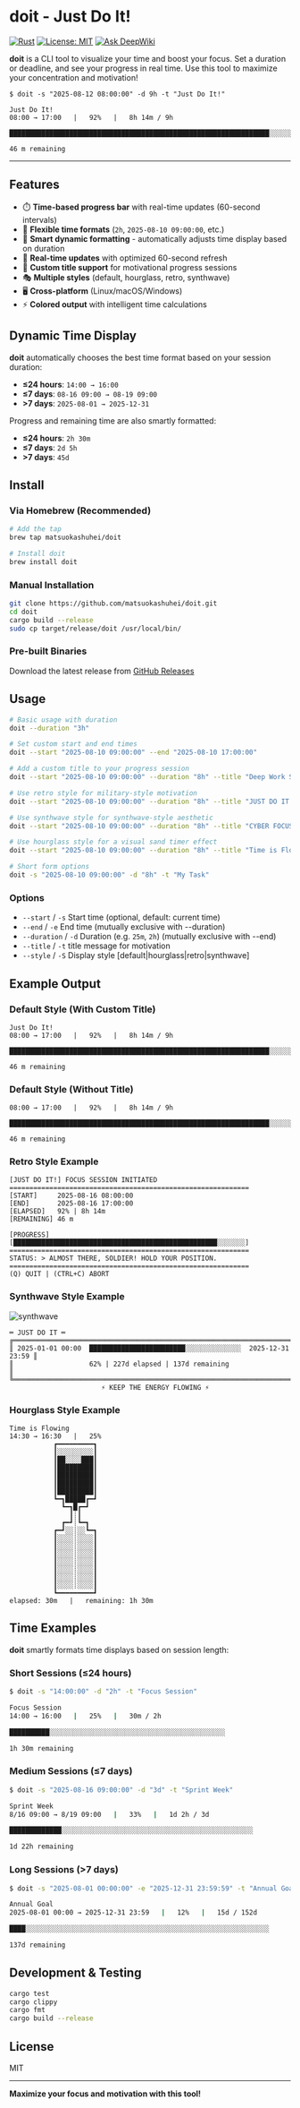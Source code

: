 # doit - Just Do It!

[![Rust](https://img.shields.io/badge/rust-1.70+-orange.svg)](https://www.rust-lang.org)
[![License: MIT](https://img.shields.io/badge/License-MIT-yellow.svg)](https://opensource.org/licenses/MIT)
[![Ask DeepWiki](https://deepwiki.com/badge.svg)](https://deepwiki.com/matsuokashuhei/doit-cli)

**doit** is a CLI tool to visualize your time and boost your focus.
Set a duration or deadline, and see your progress in real time.
Use this tool to maximize your concentration and motivation!

```
$ doit -s "2025-08-12 08:00:00" -d 9h -t "Just Do It!"

Just Do It!
08:00 → 17:00   |   92%   |   8h 14m / 9h

█████████████████████████████████████████████████████████████████░░░░░░

46 m remaining
```
---

## Features

- ⏱️ **Time-based progress bar** with real-time updates (60-second intervals)
- 🎯 **Flexible time formats** (`2h`, `2025-08-10 09:00:00`, etc.)
- 🎨 **Smart dynamic formatting** - automatically adjusts time display based on duration
- 🔄 **Real-time updates** with optimized 60-second refresh
- 📝 **Custom title support** for motivational progress sessions
- 🎭 **Multiple styles** (default, hourglass, retro, synthwave)
- 🖥️ **Cross-platform** (Linux/macOS/Windows)
- ⚡ **Colored output** with intelligent time calculations

## Dynamic Time Display

**doit** automatically chooses the best time format based on your session duration:

- **≤24 hours**: `14:00 → 16:00`
- **≤7 days**: `08-16 09:00 → 08-19 09:00`
- **>7 days**: `2025-08-01 → 2025-12-31`

Progress and remaining time are also smartly formatted:
- **≤24 hours**: `2h 30m`
- **≤7 days**: `2d 5h`
- **>7 days**: `45d`

## Install

### Via Homebrew (Recommended)

```bash
# Add the tap
brew tap matsuokashuhei/doit

# Install doit
brew install doit
```

### Manual Installation

```bash
git clone https://github.com/matsuokashuhei/doit.git
cd doit
cargo build --release
sudo cp target/release/doit /usr/local/bin/
```

### Pre-built Binaries

Download the latest release from [GitHub Releases](https://github.com/matsuokashuhei/doit/releases)

## Usage

```bash
# Basic usage with duration
doit --duration "3h"

# Set custom start and end times
doit --start "2025-08-10 09:00:00" --end "2025-08-10 17:00:00"

# Add a custom title to your progress session
doit --start "2025-08-10 09:00:00" --duration "8h" --title "Deep Work Session"

# Use retro style for military-style motivation
doit --start "2025-08-10 09:00:00" --duration "8h" --title "JUST DO IT!" --style retro

# Use synthwave style for synthwave-style aesthetic
doit --start "2025-08-10 09:00:00" --duration "8h" --title "CYBER FOCUS" --style synthwave

# Use hourglass style for a visual sand timer effect
doit --start "2025-08-10 09:00:00" --duration "8h" --title "Time is Flowing" --style hourglass

# Short form options
doit -s "2025-08-10 09:00:00" -d "8h" -t "My Task"
```

### Options

- `--start` / `-s` Start time (optional, default: current time)
- `--end` / `-e` End time (mutually exclusive with --duration)
- `--duration` / `-d` Duration (e.g. `25m`, `2h`) (mutually exclusive with --end)
- `--title` / `-t` title message for motivation
- `--style` / `-S` Display style [default|hourglass|retro|synthwave]

## Example Output

### Default Style (With Custom Title)

```
Just Do It!
08:00 → 17:00   |   92%   |   8h 14m / 9h

█████████████████████████████████████████████████████████████████░░░░░░

46 m remaining
```

### Default Style (Without Title)

```
08:00 → 17:00   |   92%   |   8h 14m / 9h

█████████████████████████████████████████████████████████████████░░░░░░

46 m remaining
```

### Retro Style Example

```
[JUST DO IT!] FOCUS SESSION INITIATED
============================================================
[START]     2025-08-16 08:00:00
[END]       2025-08-16 17:00:00
[ELAPSED]   92% | 8h 14m
[REMAINING] 46 m

[PROGRESS]
[███████████████████████████████████████████████████░░░░░░░]
============================================================
STATUS: > ALMOST THERE, SOLDIER! HOLD YOUR POSITION.
============================================================
(Q) QUIT | (CTRL+C) ABORT
```

### Synthwave Style Example

![synthwave](images/synthwave.png)

```
═ JUST DO IT ═
╔════════════════════════════════════════════════════════════════════════════╗
║ 2025-01-01 00:00  ████████████████████████░░░░░░░░░░░░░░  2025-12-31 23:59 ║
║                   62% | 227d elapsed | 137d remaining                     ║
╚════════════════════════════════════════════════════════════════════════════╝
                       ⚡ KEEP THE ENERGY FLOWING ⚡
```

### Hourglass Style Example

```
Time is Flowing
14:30 → 16:30   |   25%
           ┏━━━━━━━━━┓
           ┃░░░░░░░░░┃
           ┃██░░░░███┃
           ┃█████████┃
           ┃█████████┃
           ┃█████████┃
           ┃█████████┃
           ┗━┓█████┏━┛
             ┗━┓█┏━┛
               ┃┊┃
             ┏━┛┊┗━┓
           ┏━┛░░┊░░┗━┓
           ┃░░░░┊░░░░┃
           ┃░░░░┊░░░░┃
           ┃░░░░┊░░░░┃
           ┃░░░░┊░░░░┃
           ┃░░░░┊░░░░┃
           ┃░░░░┊░░░░┃
           ┃░░░░┊░░░░┃
           ┗━━━━━━━━━┛
elapsed: 30m   |   remaining: 1h 30m
```

## Time Examples

**doit** smartly formats time displays based on session length:

### Short Sessions (≤24 hours)
```bash
$ doit -s "14:00:00" -d "2h" -t "Focus Session"

Focus Session
14:00 → 16:00   |   25%   |   30m / 2h

██████████░░░░░░░░░░░░░░░░░░░░░░░░░░░░░░░░░░░░░░░░░░░░

1h 30m remaining
```

### Medium Sessions (≤7 days)
```bash
$ doit -s "2025-08-16 09:00:00" -d "3d" -t "Sprint Week"

Sprint Week
8/16 09:00 → 8/19 09:00   |   33%   |   1d 2h / 3d

█████████████░░░░░░░░░░░░░░░░░░░░░░░░░░░░░░░░░░░░░░░░░░░░░░░░

1d 22h remaining
```

### Long Sessions (>7 days)
```bash
$ doit -s "2025-08-01 00:00:00" -e "2025-12-31 23:59:59" -t "Annual Goal"

Annual Goal
2025-08-01 00:00 → 2025-12-31 23:59   |   12%   |   15d / 152d

████░░░░░░░░░░░░░░░░░░░░░░░░░░░░░░░░░░░░░░░░░░░░░░░░░░░░░░░░░░░░░

137d remaining
```

## Development & Testing

```bash
cargo test
cargo clippy
cargo fmt
cargo build --release
```

## License

MIT

---

**Maximize your focus and motivation with this tool!**
